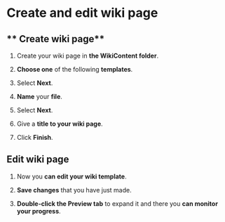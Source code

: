 # **Create and edit wiki page**

## ** Create wiki page**

1. Create your wiki page in **the WikiContent folder**.

2. **Choose one** of the following **templates**.

3. Select **Next**.

4. **Name** your **file**.

5. Select **Next**.

6. Give a **title to your wiki page**.

7. Click **Finish**.

## **Edit wiki page**

1. Now you **can edit your wiki template**.

2. **Save changes** that you have just made.

3. **Double-click the Preview tab** to expand it and there you **can monitor your progress**.
